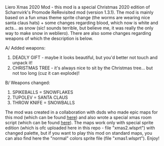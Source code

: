 Liero Xmas 2020 Mod - this mod is a special Christmas 2020 edition of Scharnvirk's Promode ReRevisited mod (version 1.3.1). The mod is mainly based on a fun xmas theme sprite change (the worms are wearing nice santa claus hats) + some changes regarding blood, which now is white and acts... as snow (sic! sounds terrible, but believe me, it was really the only way to make snow in webliero). There are also some changes regarding weapons of which the description is below.

A/ Added weapons:
1. DEADLY GIFT - maybe it looks beautiful, but you'd better not touch and unpack it!
2. CHRISTMAS TREE - it's always nice to sit by the Christmas tree... but not too long (cuz it can explode)!

B/ Weapons changed:
1. SPIKEBALLS = SNOWFLAKES
2. TUPOLEV = SANTA CLAUS
3. THROW KNIFE = SNOWBALLS

The mod was created in a collaboration with dsds who made epic maps for this mod (which can be found [here](https://gitlab.com/webliero/webliero-maps/-/tree/master/dsds/xmas2020)) and also wrote a special xmas room script (which can be found [here](https://github.com/s-dsds/webliero-xmas-room)). The maps work only with special sprite edition (which is ofc uploaded here in this repo - file "xmas2.wlsprt") with changed palette, but if you want to play this mod on standard maps, you can also find here the "normal" colors sprite file (file "xmas1.wlsprt"). Enjoy!
